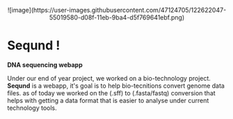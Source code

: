 
<p align="center">
  ![image](https://user-images.githubusercontent.com/47124705/122622047-55019580-d08f-11eb-9ba4-d5f769641ebf.png)
</p>

# Seqund !

**DNA sequencing webapp**

Under our end of year project, we worked on a bio-technology project. **Seqund** is a webapp, it's goal is to help bio-tecnitions convert genome data files. as of today we worked on the (.sff) to (.fasta/fastq) conversion that helps with getting a data format that is easier to analyse under current technology tools.
